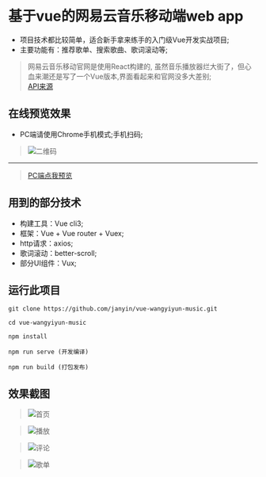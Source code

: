 # 基于vue的网易云音乐移动端web app

* 项目技术都比较简单，适合新手拿来练手的入门级Vue开发实战项目;
* 主要功能有：推荐歌单、搜索歌曲、歌词滚动等;

> 网易云音乐移动官网是使用React构建的, 虽然音乐播放器烂大街了，但心血来潮还是写了一个Vue版本,界面看起来和官网没多大差别;  
>[API来源][2]

## 在线预览效果

* PC端请使用Chrome手机模式;手机扫码;

 > ![二维码](https://github.com/janyin/vue-wangyiyun-music/blob/master/screenshot/qrcode.png)
 
 ---
 > [PC端点我预览][1]

## 用到的部分技术

* 构建工具：Vue cli3;
* 框架：Vue + Vue router + Vuex;
* http请求：axios;
* 歌词滚动：better-scroll;
* 部分UI组件：Vux;

## 运行此项目
  
  ```git
  git clone https://github.com/janyin/vue-wangyiyun-music.git
  
  cd vue-wangyiyun-music
  
  npm install
  
  npm run serve (开发编译)

  npm run build (打包发布)
  ```

## 效果截图

>![首页](https://github.com/janyin/vue-wangyiyun-music/blob/master/screenshot/1.png)

>![播放](https://github.com/janyin/vue-wangyiyun-music/blob/master/screenshot/2.png)

>![评论](https://github.com/janyin/vue-wangyiyun-music/blob/master/screenshot/3.png)

>![歌单](https://github.com/janyin/vue-wangyiyun-music/blob/master/screenshot/4.png)

[1]: http://music.wanegbt.cn/
[2]: https://binaryify.github.io/NeteaseCloudMusicApi
